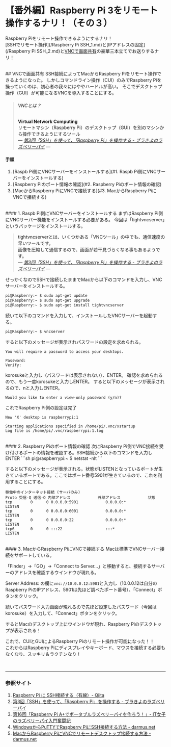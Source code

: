 # 【番外編】Raspberry Pi 3をリモート操作するナリ！（その３）
Raspberry Piをリモート操作できるようにするナリ！  
[SSHでリモート操作](/Raspberry Pi SSH_1.md)と[IPアドレスの固定](/Raspberry Pi SSH_2.md)と[VNCで画面共有](#VNCで画面共有)の豪華三本立てでお送りするナリ！

<br />
## <a name = "VNCで画面共有">VNCで画面共有
SSH接続によってMacからRaspberry Piをリモート操作できるようになった。
しかしコマンドライン操作（CUI）のみでRaspberry Piを操っていくのは、初心者の我々にはややハードルが高い。
そこでデスクトップ操作（GUI）が可能になるVNCを導入することにする。  

> ###### VNCとは？
> **Virtual Network Computing**  
> リモートマシン（Raspberry Pi）のデスクトップ（GUI）を別のマシンから操作できるようにするツール  
> *― [第3回「SSH」を使って、「Raspberry Pi」を操作する - ブラきよのラズベリーパイ][] ―*  

#### 手順
1. [Raspb Pi側にVNCサーバーをインストールする](#1. Raspb Pi側にVNCサーバーをインストールする)
2. [Raspberry Piのポート情報の確認](#2. Raspberry Piのポート情報の確認)
3. [MacからRaspberry PiにVNCで接続する](#3. MacからRaspberry PiにVNCで接続する)

<br />
#### <a name = "1. Raspb Pi側にVNCサーバーをインストールする">1. Raspb Pi側にVNCサーバーをインストールする
まずはRaspberry Pi側にVNCサーバー機能をインストールする必要がある。
今回は「tightvncserver」というパッケージをインストールする。

> tightvncserverとは、いくつかある「VNCツール」の中でも、通信速度の早いツールです。  
> 画像を圧縮して通信するので、画面が若干見づらくなる事もあるようです。  
> *― [第3回「SSH」を使って、「Raspberry Pi」を操作する - ブラきよのラズベリーパイ][] ―*  

せっかくなのでSSHで接続したままでMacから以下のコマンドを入力し、VNCサーバーをインストールする。
```sh
pi@Raspberry:~ $ sudo apt-get update
pi@Raspberry:~ $ sudo apt-get upgrade
pi@Raspberry:~ $ sudo apt-get install tightvncserver
```

続いて以下のコマンドを入力して、インストールしたVNCサーバーを起動する。
```sh
pi@Raspberry:~ $ vncserver
```

すると以下のメッセージが表示されパスワードの設定を求められる。
```
You will require a password to access your desktops.

Password:
Verify:
```

korosukeと入力し（パスワードは表示されない）、ENTER。
確認を求められるので、もう一度korosukeと入力しENTER。
すると以下のメッセージが表示されるので、nと入力しENTER。
```
Would you like to enter a view-only password (y/n)?
```

これでRaspberry Pi側の設定は完了
```
New 'X' desktop is raspberrypi:1

Starting applications specified in /home/pi/.vnc/xstartup
Log file is /home/pi/.vnc/raspberrypi:1.log
```

<br />
#### <a name = "2. Raspberry Piのポート情報の確認">2. Raspberry Piのポート情報の確認
次にRaspberry Pi側でVNC接続を受け付けるポートの情報を確認する。SSH接続から以下のコマンドを入力しENTER
```sh
pi@raspberrypi:~ $ netstat -nlt
```

すると以下のメッセージが表示される。状態がLISTENとなっているポートが生きているポートである。ここではポート番号5901が生きているので、これを利用することにする。
```
稼働中のインターネット接続 (サーバのみ)
Proto 受信-Q 送信-Q 内部アドレス            外部アドレス            状態       
tcp        0      0 0.0.0.0:5901            0.0.0.0:*               LISTEN     
tcp        0      0 0.0.0.0:6001            0.0.0.0:*               LISTEN     
tcp        0      0 0.0.0.0:22              0.0.0.0:*               LISTEN     
tcp6       0      0 :::22                   :::*                    LISTEN
```

<br />
#### <a name = "3. MacからRaspberry PiにVNCで接続する">3. MacからRaspberry PiにVNCで接続する
Macは標準でVNCサーバー接続をサポートしている。

「Finder」→「GO」→「Connect to Server...」と移動すると、接続するサーバーのアドレスを確認するウインドウが現れる。

Server Address: の欄に`vnc://10.0.0.12:5901`と入力し（10.0.0.12は自分のRaspberry PiのIPアドレス、5901は先ほど調べたポート番号）、「Connect」ボタンをクリック。

続いてパスワード入力画面が現れるので先ほど設定したパスワード（今回はkorosuke）を入力して、「Connect」ボタンをクリック。

するとMacのデスクトップ上にウインドウが現れ、Raspberry Piのデスクトップが表示される！

これで、CUIとGUIによるRaspberry Piのリモート操作が可能になった！！  
これからはRaspberry Piにディスプレイやキーボード、マウスを接続する必要もなくなり、スッキリ＆ラクチンなり！

<br />

---
### 参照サイト
1. [Raspberry Pi に SSH接続する（有線）- Qiita][]
1. [第3回「SSH」を使って、「Raspberry Pi」を操作する - ブラきよのラズベリーパイ][]
1. [第16回「Raspberry Pi A+でポータブルラズベリーパイを作ろう！」- IT女子のラズベリーパイ入門奮闘記][]
1. [WindowsからPuTTYでRaspberry PiにSSH接続する方法 - darmus.net][]
1. [MacからRaspberry PiにVNCでリモートデスクトップ接続する方法 - darmus.net][]

[Raspberry Pi に SSH接続する（有線）- Qiita]:	http://qiita.com/MarieKawasuji/items/6beb87d805b449b8f4e2	"Qiita"
[第3回「SSH」を使って、「Raspberry Pi」を操作する - ブラきよのラズベリーパイ]:	http://burakiyo.com/raspberry-pi/third.php	"ブラきよのラズベリーパイ"
[第16回「Raspberry Pi A+でポータブルラズベリーパイを作ろう！」- IT女子のラズベリーパイ入門奮闘記]:	http://deviceplus.jp/hobby/raspberrypi_entry_016/	"IT女子のラズベリーパイ入門奮闘記"
[WindowsからPuTTYでRaspberry PiにSSH接続する方法 - darmus.net]:	http://darmus.net/raspberry-pi-ssh-windows-putty/	"darmus.net"
[MacからRaspberry PiにVNCでリモートデスクトップ接続する方法 - darmus.net]:	http://darmus.net/raspberry-pi-mac-vnc/	"darmus.net"
